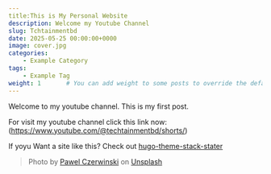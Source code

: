 ```yaml
---
title:This is My Personal Website
description: Welcome my Youtube Channel
slug: Tchtainmentbd
date: 2025-05-25 00:00:00+0000
image: cover.jpg
categories:
    - Example Category
tags:
    - Example Tag
weight: 1       # You can add weight to some posts to override the default sorting (date descending)
---
```


Welcome to my youtube channel. This is my first post. 

For visit my youtube channel click this link now: (https://www.youtube.com/@techtainmentbd/shorts/)

If yoyu Want a site like this? Check out [hugo-theme-stack-stater](https://github.com/CaiJimmy/hugo-theme-stack-starter)

> Photo by [Pawel Czerwinski](https://unsplash.com/@pawel_czerwinski) on [Unsplash](https://unsplash.com/)